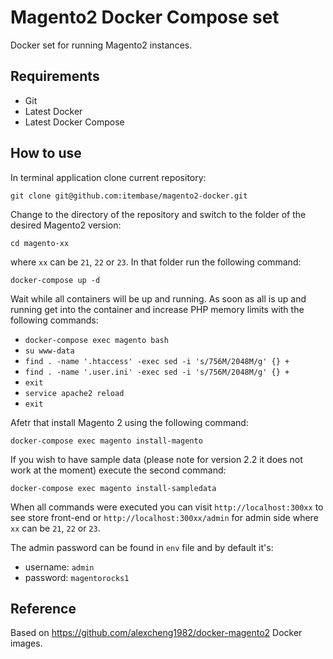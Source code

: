 # Magento2 Docker Compose set

Docker set for running Magento2 instances.

## Requirements

- Git
- Latest Docker 
- Latest Docker Compose

## How to use

In terminal application clone current repository:

`git clone git@github.com:itembase/magento2-docker.git`

Change to the directory of the repository and switch to the folder of the desired Magento2 version:

`cd magento-xx`

where `xx` can be `21`, `22` or `23`. In that folder run the following command:

`docker-compose up -d`

Wait while all containers will be up and running. As soon as all is up and running get into the container and increase PHP memory limits with the following commands:

- `docker-compose exec magento bash`
- `su www-data`
- `find . -name '.htaccess' -exec sed -i 's/756M/2048M/g' {} +`
- `find . -name '.user.ini' -exec sed -i 's/756M/2048M/g' {} +`
- `exit`
- `service apache2 reload`
- `exit`

Afetr that install Magento 2 using the following command:

`docker-compose exec magento install-magento`

If you wish to have sample data (please note for version 2.2 it does not work at the moment) execute the second command:

`docker-compose exec magento install-sampledata`

When all commands were executed you can visit `http://localhost:300xx` to see store front-end or 
`http://localhost:300xx/admin` for admin side where `xx` can be `21`, `22` or `23`.

The admin password can be found in `env` file and by default it's:

- username: `admin`
- password: `magentorocks1`

## Reference

Based on https://github.com/alexcheng1982/docker-magento2 Docker images.
